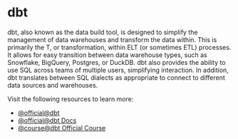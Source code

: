 # dbt

dbt, also known as the data build tool, is designed to simplify the management of data warehouses and transform the data within. This is primarily the T, or transformation, within ELT (or sometimes ETL) processes. It allows for easy transition between data warehouse types, such as Snowflake, BigQuery, Postgres, or DuckDB. dbt also provides the ability to use SQL across teams of multiple users, simplifying interaction. In addition, dbt translates between SQL dialects as appropriate to connect to different data sources and warehouses.

Visit the following resources to learn more:

- [@official@dbt](https://www.getdbt.com/product/what-is-dbt)
- [@official@dbt Docs](https://docs.getdbt.com/docs/build/documentation)
- [@course@dbt Official Course](https://learn.getdbt.com/catalog)